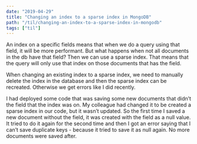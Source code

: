 ```yaml
---
date: "2019-04-29"
title: "Changing an index to a sparse index in MongoDB"
path: "/til/changing-an-index-to-a-sparse-index-in-mongodb"
tags: ["til"]
---
```


An index on a specific fields means that when we do a query using that field, it will be more performant.
But what happens when not all documents in the db have that field? Then we can use a sparse index.
That means that the query will only use that index on those documents that has the field.

When changing an existing index to a sparse index, we need to manually delete the index in the database and then the sparse index can be recreated.
Otherwise we get errors like I did recently. 

I had deployed some code that was saving some new documents that didn’t the field that the index was on.
My colleague had changed it to be created a sparse index in our code, but it wasn’t updated.
So the first time I saved a new document without the field, it was created with the field as a null value.
It tried to do it again for the second time and then I got an error saying that I can’t save duplicate keys - because it tried to save it as null again.
No more documents were saved after.
